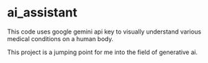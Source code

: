 # ai_assistant

This code uses google gemini api key to visually understand various medical conditions on a human body.

This project is a jumping point for me into the field of generative ai.
